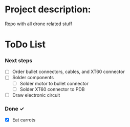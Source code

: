 # Project description:
Repo with all drone related stuff

# ToDo List

### Next steps

- [ ] Order bullet connectors, cables, and XT60 connector
- [ ] Solder components
  - [ ] Solder motor to bullet connector  
  - [ ] Solder XT60 connector to PDB  
- [ ] Draw electronic circuit

### Done ✓

- [x] Eat carrots
